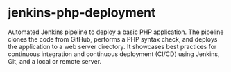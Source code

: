 # jenkins-php-deployment
Automated Jenkins pipeline to deploy a basic PHP application.   The pipeline clones the code from GitHub, performs a PHP syntax check, and deploys the application to a web server directory.   It showcases best practices for continuous integration and continuous deployment (CI/CD) using Jenkins, Git, and a local or remote server.
